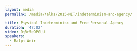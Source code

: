 ```yaml
---
layout: media
permalink: /media/talks/2015-MIT/indeterminism-and-agency/

title: Physical Indeterminism and Free Personal Agency
duration: '47:02'
video: DqRr5eOPGLU
speakers:
  - Ralph Weir
---
```

